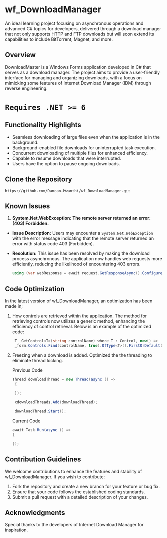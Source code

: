 # wf_DownloadManager
An ideal learning project focusing on asynchronous operations and advanced C# topics for developers, delivered through a download manager that not only supports HTTP and FTP downloads but will soon extend its capabilities to include BitTorrent, Magnet, and more.

## Overview

DownloadMaster is a Windows Forms application developed in C# that serves as a download manager. The project aims to provide a user-friendly interface for managing and organizing downloads, with a focus on mimicking some features of Internet Download Manager (IDM) through reverse engineering.

# `Requires .NET >= 6`

## Functionality Highlights

- Seamless downloading of large files even when the application is in the background.
- Background-enabled file downloads for uninterrupted task execution.
- Concurrent downloading of multiple files for enhanced efficiency.
- Capable to resume downloads that were interrupted.
- Users have the option to pause ongoing downloads.

## Clone the Repository
   ````
https://github.com/Dancan-Mwanthi/wf_DownloadManager.git
````
## Known Issues

1. **System.Net.WebException: The remote server returned an error: (403) Forbidden.**
- **Issue Description:** Users may encounter a `System.Net.WebException` with the error message indicating that the remote server returned an error with status code 403 (Forbidden).
- **Resolution:** This issue has been resolved by making the download process asynchronous. The application now handles web requests more efficiently, reducing the likelihood of encountering 403 errors.

  ````csharp
  using (var webResponse = await request.GetResponseAsync().ConfigureAwait(false))

## Code Optimization

In the latest version of wf_DownloadManager, an optimization has been made in; 

1. How controls are retrieved within the application. The method for retrieving controls now utilizes a generic method, enhancing the efficiency of control retrieval. Below is an example of the optimized code:

   ````csharp
    T _GetControl<T>(string controlName) where T : Control, new() =>
    _form.Controls.Find(controlName, true).OfType<T>().FirstOrDefault() ?? new T();
   ````

2. Freezing when a download is added. Optimized the the threading to eliminate thread locking.

   Previous Code
   `````csharp
   Thread downloadThread = new Thread(async () =>
    {
      
    });
   
    xdownloadThreads.Add(downloadThread);
   
    downloadThread.Start();
   ``````
   
   Current Code
      ````csharp
   await Task.Run(async () =>
   {
      
   });
   ````
  
## Contribution Guidelines

We welcome contributions to enhance the features and stability of wf_DownloadManager. If you wish to contribute:

1. Fork the repository and create a new branch for your feature or bug fix.
2. Ensure that your code follows the established coding standards.
3. Submit a pull request with a detailed description of your changes.

## Acknowledgments

Special thanks to the developers of Internet Download Manager for inspiration.
